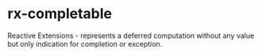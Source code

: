 # rx-completable
Reactive Extensions - represents a deferred computation without any value but only indication for completion or exception. 
